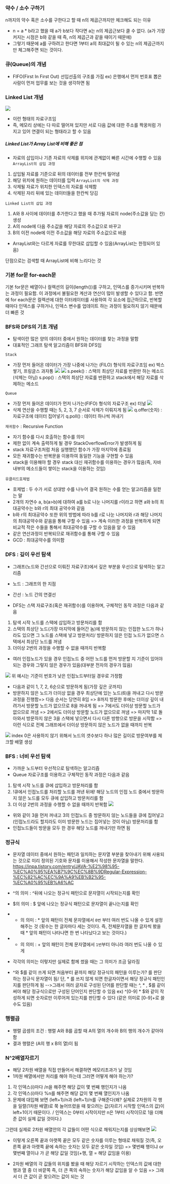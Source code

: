 ### 약수 / 소수 구하기
n까지의 약수 혹은 소수를 구한다고 할 때 n의 제곱근까지만 체크해도 되는 이유
- n = a * b라고 했을 때 a가 b보다 작다면 a는 n의 제곱근보다 클 수 없다. (a가 가장 커지는 시점은 b와 같을 때 즉, n의 제곱근과 같을 때이기 때문에) 
- 그렇기 때문에 a를 구하려고 한다면 1부터 a의 최대값이 될 수 있는 n의 제곱근까지만 체그해주면 되는 것이다.

### 큐(Queue)의 개념
- FIFO(First In First Out) 선입선출의 구조를 가짐
ex) 은행에서 먼저 번호표 뽑은 사람이 먼저 업무를 보는 것을 생각하면 됨

### Linked List 개념
![](Pasted%20image%2020230502184215.png)
- 이런 형태의 자료구조임
- 즉, 메모리 상에는 다 따로 떨어져 있지만 서로 다음 값에 대한 주소를 짝꿍처럼 가지고 있어 연결이 되는 형태라고 할 수 있음

##### Linked List가 Array List에 비해 좋은 점
- 자료의 삽입이나 기존 자료의 삭제를 위치에 관계없이 빠른 시간에 수행할 수 있음
`ArrayList의 삽입 과정`
1. 삽입될 자료를 기준으로 뒤의 데이터를 전부 한칸씩 밀어냄
2. 해당 위치에 원하는 데이터를 입력
`ArrayList의 삭제 과정`
1. 삭제될 자료가 위치한 인덱스의 자료를 삭제함
2. 삭제된 자리 뒤에 있는 데이터들을 한칸씩 당김

`Linked List의 삽입 과정`
1. A와 B 사이에 데이터를 추가한다고 했을 때 추가될 자료의 node(주소값을 담는 칸) 생성
2. A의 node에 다음 주소값을 해당 자료의 주소값으로 바꾸고
3. B의 이전 node에 이전 주소값을 해당 자료의 주소값으로 바꿈

- ArrayList와는 다르게 자료를 무한대로 삽입할 수 있음(ArrayList는 한정되어 있음)

 단점으로는 검색할 때 ArrayList에 비해 느리다는 것

### 기본 for문 for-each문
기본 for문은 배열이나 컬렉션의 길이(length())를 구하고, 인덱스를 증가시키며 반복하는 과정이 필요함. 이 과정에서 불필요한 계산과 연산이 많이 발생할 수 있다고 함. 반면에 for each문은 컬렉션에 대한 이터레이터를 사용하여 각 요소에 접근하므로, 반복할 때마다 인덱스를 구하거나, 인덱스 변수를 업데이트 하는 과정이 필요하지 않기 때문에 더 빠른 것

### BFS와 DFS의 기초 개념
- 탐색이란 많은 양의 데이터 중에서 원하는 데이터를 찾는 과정을 말함
- 대표적인 그래프 탐색 알고리즘이 BFS와 DFS임

`Stack`
- 가장 먼저 들어온 데이터가 가장 나중에 나가는 (FILO) 형식의 자료구조임
ex) 박스 쌓기, 프링글스 과자통
![](Pasted%20image%2020230508102033.png)
![](Pasted%20image%2020230508102527.png)
s.peek() : 스택의 최상단 자료를 반환만 하는 메소드(삭제는 아님)
s.pop() : 스택의 최상단 자료를 반환하고 stack에서 해당 자료를 삭제하는 메소드

`Queue`
- 가장 먼저 들어온 데이터가 먼저 나가는(FIFO) 형식의 자료구조
ex) 터널
![](Pasted%20image%2020230508104026.png)
- 삭제 연산을 수행할 때는 5, 2, 3, 7 순서로 삭제가 이뤄지게 됨
![](Pasted%20image%2020230508104246.png)
q.offer(숫자) : 자료구조에 데이터 집어넣기
q.poll() : 데이터 하나씩 꺼내기

`재귀함수` : Recursive Function
- 자기 함수를 다시 호출하는 함수를 의미
- 제한 없이 계속 출력하게 될 경우 StackOverflowError가 발생하게 됨
- stack 자료구조처럼 처음 실행했던 함수가 가장 마지막에 종료됨
- 모든 재귀함수는 반복문을 이용하여 동일한 기능을 구현할 수 있음
- stack을 이용해야 할 경우 stack 대신 재귀함수를 이용하는 경우가 많음(즉, 자바 내부의 메소드들이 쌓이는 stack을 이용하는 것임)

`유클리드호제법`
- 호제법 : 두 수가 서로 상대방 수를 나누어 결국 원하는 수를 얻는 알고리즘을 일컫는 말
- 2개의 자연수 a, b(a>b)에 대하여 a를 b로 나눈 나머지를 r이라고 하면 a와 b의 최대공약수는 b와 r의 최대 공약수와 같음
- b와 r의 최대공약수 또한 위의 방법에 따라 b를 r로 나눈 나머지와 r과 해당 나머지의 최대공약수와 같음을 통해 구할 수 있음 => 계속 이러한 과정을 반복하게 되면 비교적 작은 수들을 통해서 최대공약수를 구할 수 있음을 알 수 있음
- 같은 연산과정이 반복되므로 재귀함수를 통해 구할 수 있음
- GCD : 최대공약수를 의미함

### DFS : 깊이 우선 탐색
- 그래프(노드와 간선으로 이뤄진 자료구조)에서 깊은 부분을 우선으로 탐색하는 알고리즘
- 노드 : 그래프의 한 지점
- 간선 : 노드 간의 연결선

- DFS는 스택 자료구조(혹은 재귀함수)를 이용하며, 구체적인 동작 과정은 다음과 같음
1. 탐색 시작 노드를 스택에 삽입하고 방문처리를 함
2. 스택의 최상단 노드(가장 마지막에 들어간 놈)에 방문하지 않는 인접한 노드가 하나라도 있으면 그 노드를 스택에 넣고 방문처리/ 방문하지 않은 인접 노드가 없으면 스택에서 최상단 노드를 꺼냄
3. 더이상 2번의 과정을 수행할 수 없을 때까지 반복함

- 여러 인접노드가 있을 경우 인접노드 중 어떤 노드를 먼저 방문할 지 기준이 있어야 되는 경우와 그렇지 않은 경우가 있음(대부분 전자의 경우가 많음)

![](Pasted%20image%2020230508121426.png)
위 예시는 기준이 번호가 낮은 인접노드부터일 경우로 가정함 

- 다음과 같이 1, 7, 2, 6순으로 방문하게 됨(가장 깊은 곳까지)
- 방문하지 않은 노드가 더이상 없을 경우 최상단에 있는 노드(6)을 꺼내고 다시 방문과정을 진행함=> 다음 순서는 당연히 8임 
  => 8까지 방문한 후에는 더이상 깊이 내려가서 방문할 노드가 없으므로 8을 꺼내게 됨 
  => 7에서도 더이상 방문할 노드가 없으므로 꺼냄
  => 2에서도 더이상 방문할 노드가 없으므로 꺼냄 
  => 마지막 1로 돌아와서 방문하지 않은 3을 스택에 넣으면서 다시 다른 방향으로 방문을 시작함 => 이런 식으로 전체 그래프에서 더이상 방문하지 않은 노드가 없을 때까지 반복

![](Pasted%20image%2020230508123145.png)
  index 0은 사용하지 않기 위해서 노드의 갯수보다 하나 많은 길이로 방문여부를 체크할 배열 생성

### BFS : 너비 우선 탐색
- 가까운 노드부터 우선적으로 탐색하는 알고리즘
- Queue 자료구조를 이용하고 구체적인 동작 과정은 다음과 같음
1. 탐색 시작 노드를 큐에 삽입하고 방문처리를 함
2. !큐에서 인접노드를 처리할 노드를 꺼낸 뒤에! 해당 노드의 인접 노드 중에서 방문하지 않은 노드를 모두 큐에 삽입하고 방문처리를 함
3. 더 이상 2번의 과정을 수행할 수 없을 때까지 반복함
![](Pasted%20image%2020230508161839.png)
- 위와 같이 3을 먼저 꺼내고 3의 인접노드 중 방문하지 않는 노드들을 큐에 집어넣고(인접노드라도 할지라도 이미 방문한 노드는 집어넣는 것이 아님) 방문처리를 함
- 인접노드들이 방문을 모두 한 경우 해당 노드를 꺼내기만 하면 됨

### 정규식
- 문자열 데이터 중에서 원하는 패턴과 일치하는 문자열 부분을 찾아내기 위해 사용되는 것으로 미리 정의된 기호와 문자를 이용해서 작성한 문자열을 말한다.
https://inpa.tistory.com/entry/JAVA-%E2%98%95-%EC%A0%95%EA%B7%9C%EC%8B%9DRegular-Expression-%EC%82%AC%EC%9A%A9%EB%B2%95-%EC%A0%95%EB%A6%AC
- ^의 의미 : ^뒤에 나오는 정규식 패턴으로 문자열이 시작되는지를 확인
- $의 의미 : $ 앞에 나오는 정규식 패턴으로 문자열이 끝나는지를 확인
- * 의 의미 : * 앞의 패턴이 전체 문자열에서 `0번` 부터 여러 번도 나올 수 있게 설정해주는 것 (횟수는 한 글자마다 세는 것이다. 즉, 전체문자열을 한 글자씩 봤을 때 * 앞의 패턴이 나타나면 한 번 나타났다고 보는 것이다.)
- + 의 의미 : + 앞의 패턴이 전체 문자열에서 `1번`부터 아니라 여러 번도 나올 수 있게 
- 각각의 의미는 이렇지만 실제로 함께 썼을 때는 그 의미가 조금 달라짐

- ^와 $를 같이 쓰게 되면 처음부터 끝까지 해당 정규식의 패턴을 이루는가? 를 판단하는 정규식 문자열이 됨/ 단, * 를 쓰지 않게 되면 한글자이면서 해당 정규식 패턴인지를 판단하게 됨
-->그래서 여러 글자로 구성된 단어를 판단할 때는 ^, * , $를 같이 써야 해당 정규식으로만 구성된 단어인지 판단할 수 있음
ex) ^[0-9] * $와 같이 작성하게 되면 숫자로만 이루어져 있는지를 판단할 수 있다
(같은 의미로 [0-9]+로 쓸 수도 있음)

### 행렬곱
- 행렬 곱셈의 조건 : 행렬 A와 B를 곱할 때 A의 열의 개수와 B의 행의 개수가 같아야 함
- 결과 행렬은 (A의 행 x B의 열)이 됨


### N^2배열자르기
- 해당 2차원 배열을 직접 만들어서 해결하면 메모리초과가 날 것임
- 1차원 배열에서만 처리를 해야 하는데 그러면 어떻게 해야 하는가?
1. 각 인덱스(i)마다 /n을 해주면 해당 값이 몇 번째 행인지가 나옴
2. 각 인덱스(i)마다 %n를 해주면 해당 값이 몇 번째 열인지가 나옴
3. 문제에 대입해 보면 (left+1)/n과 (left+1)/n를 구해준다(왜? 실제로 2차원의 각 행을 일렬(1차원 배열)로 쭉 늘어뜨렸을 때 찾으려는 값(자르기 시작할 인덱스의 값)이 left+1이기 때문이다. / 인덱스는 0부터 시작이지만 n은 1부터 시작이므로 1을 더해준 값이 실제 값일 것이다.)

그런데 실제로 2차원 배열안의 각 값들이 어떤 식으로 채워지는지를 상상해보면
![](Pasted%20image%2020230524151401.png)
- 이렇게 오른쪽 끝과 아랫쪽 끝은 모두 같은 숫자를 이루는 형태로 채워질 것(즉, 오른쪽 끝과 아랫쪽 끝에 속하는 숫자는 모두 같은 숫자일 것임) => 몇번째 행이냐 or 몇번째 열이냐 가 곧 해당 값일 것임(+행, 열 = 해당 값임을 이용)

- 2차원 배열의 각 값들의 위치를 봤을 때  해당 자르기 시작하는 인덱스의 값에 대한 행과 열 중 더 바깥쪽 즉, 더 큰 쪽의 속하는 숫자가 해당 값임을 알 수 있음 => 그래서 더 큰 값이 곧 찾으려는 값이 되는 것